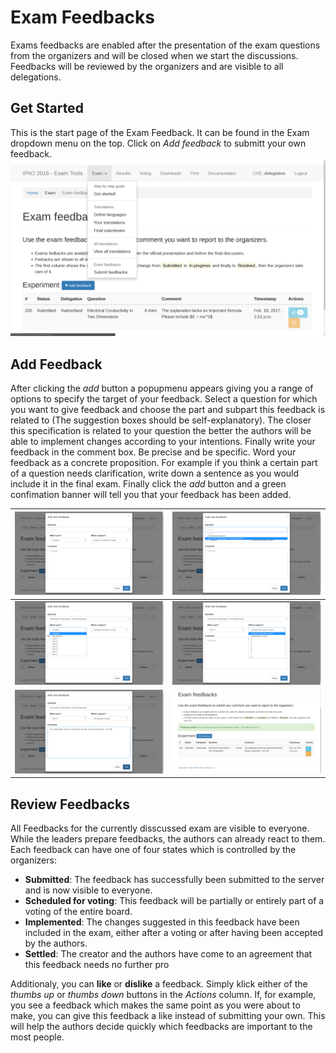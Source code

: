 # Exam Feedbacks
Exams feedbacks are enabled after the presentation of the exam questions from the organizers and will be closed when we start the discussions.
Feedbacks will be reviewed by the organizers and are visible to all delegations.

## Get Started
This is the start page of the Exam Feedback. It can be found in the Exam dropdown menu on the top. Click on *Add feedback* to submitt your own feedback.
![feedback_overview](img/feedback_overview0.png)


## Add Feedback

After clicking the *add* button a popupmenu appears giving you a range of options to specify the target of your feedback. Select a question for which you want to give feedback and choose the part and subpart this feedback is related to (The suggestion boxes should be self-explanatory). The closer this specification is related to your question the better the authors will be able to implement changes according to your intentions. Finally write your feedback in the comment box. Be precise and be specific. Word your feedback as a concrete proposition. For example if you think a certain part of a question needs clarification, write down a sentence as you would include it in the final exam.
Finally click the *add* button and a green confimation banner will tell you that your feedback has been added.

|    ![feedback popupmenu](img/feedback_add0.png)   | ![feedback select question](img/feedback_add1.png) |
|:-------------------------------------------------:|:--------------------------------------------------:|
|   ![feedback choose part](img/feedback_add2.png)  |  ![feedback choose subpart](img/feedback_add3.png) |
| ![feedback choose subpart](img/feedback_add4.png) |  ![feedback choose subpart](img/feedback_add5.png) |

## Review Feedbacks
All Feedbacks for the currently disscussed exam are visible to everyone. While the leaders prepare feedbacks, the authors can already react to them. Each feedback can have one of four states which is controlled by the organizers:
* **Submitted**: The feedback has successfully been submitted to the server and is now visible to everyone.
* **Scheduled for voting**: This feedback will be partially or entirely part of a voting of the entire board.
* **Implemented**: The changes suggested in this feedback have been included in the exam, either after a voting or after having been accepted by the authors.
* **Settled**: The creator and the authors have come to an agreement that this feedback needs no further pro

Additionaly, you can **like** or **dislike** a feedback. Simply klick either of the *thumbs up* or *thumbs down* buttons in the *Actions* column. If, for example, you see a feedback which makes the same point as you were about to make, you can give this feedback a like instead of submitting your own. This will help the authors decide quickly which feedbacks are important to the most people.